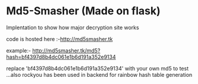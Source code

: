# Md5-Smasher (Made on flask)

Implentation to show how major decryption site works 

code is hosted here :-http://md5smasher.tk

example:-
http://md5smasher.tk/md5?hash=bf4397d8b4dc061e1b6d191a352e9134

replace 'bf4397d8b4dc061e1b6d191a352e9134' with your own md5 to test ...also rockyou has been used in backend for rainbow hash table generation 
